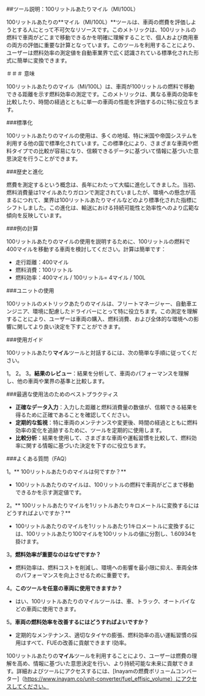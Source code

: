 ##ツール説明：100リットルあたりマイル（MI/100L）

100リットルあたりの**マイル（MI/100L）**ツールは、車両の燃費を評価しようとする人にとって不可欠なリソースです。このメトリックは、100リットルの燃料で車両がどこまで移動できるかを明確に理解することで、個人および商用車の両方の評価に重要な計算となっています。このツールを利用することにより、ユーザーは燃料効率の測定値を自動車業界で広く認識されている標準化された形式に簡単に変換できます。

＃＃＃ 意味

100リットルあたりのマイル（MI/100L）は、車両が100リットルの燃料で移動できる距離を示す燃料効率の測定です。このメトリックは、異なる車両の効率を比較したり、時間の経過とともに単一の車両の性能を評価するのに特に役立ちます。

###標準化

100リットルあたりのマイルの使用は、多くの地域、特に米国や帝国システムを利用する他の国で標準化されています。この標準化により、さまざまな車両や燃料タイプでの比較が容易になり、信頼できるデータに基づいて情報に基づいた意思決定を行うことができます。

###歴史と進化

燃費を測定するという概念は、長年にわたって大幅に進化してきました。当初、燃料消費量は1マイルあたりガロンで測定されていましたが、環境への懸念が高まるにつれて、業界は100リットルあたりマイルなどのより標準化された指標にシフトしました。この進化は、輸送における持続可能性と効率性へのより広範な傾向を反映しています。

###例の計算

100リットルあたりのマイルの使用を説明するために、100リットルの燃料で400マイルを移動する車両を検討してください。計算は簡単です：

- 走行距離：400マイル
- 燃料消費：100リットル
- 燃料効率：400マイル / 100リットル= 4マイル / 100L

###ユニットの使用

100リットルのメトリックあたりのマイルは、フリートマネージャー、自動車エンジニア、環境に配慮したドライバーにとって特に役立ちます。この測定を理解することにより、ユーザーは車両の購入、燃料消費、および全体的な環境への影響に関してより良い決定を下すことができます。

###使用ガイド

100リットルあたり**マイル**ツールと対話するには、次の簡単な手順に従ってください。

1。
2。
3。**結果のレビュー**：結果を分析して、車両のパフォーマンスを理解し、他の車両や業界の基準と比較します。

###最適な使用法のためのベストプラクティス

-  **正確なデータ入力**：入力した距離と燃料消費量の数値が、信頼できる結果を得るために正確であることを確認してください。
-  **定期的な監視**：特に車両のメンテナンスや変更後、時間の経過とともに燃料効率の変化を追跡するために、ツールを定期的に使用します。
-  **比較分析**：結果を使用して、さまざまな車両や運転習慣を比較して、燃料効率に関する情報に基づいた決定を下すのに役立ちます。

###よくある質問（FAQ）

1。** 100リットルあたりのマイルは何ですか？**
-  100リットルあたりのマイルは、100リットルの燃料で車両がどこまで移動できるかを示す測定値です。

2。** 100リットルあたりマイルを1リットルあたりキロメートルに変換するにはどうすればよいですか？**
-  100リットルあたりのマイルを1リットルあたり1キロメートルに変換するには、100リットルあたり100マイルを100リットルの値に分割し、1.60934を掛けます。

3。**燃料効率が重要なのはなぜですか？**
- 燃料効率は、燃料コストを削減し、環境への影響を最小限に抑え、車両全体のパフォーマンスを向上させるために重要です。

4。**このツールを任意の車両に使用できますか？**
- はい、100リットルあたりのマイルツールは、車、トラック、オートバイなどの車両に使用できます。

5。**車両の燃料効率を改善するにはどうすればよいですか？**
- 定期的なメンテナンス、適切なタイヤの膨張、燃料効率の高い運転習慣の採用はすべて、FUEの改善に貢献できます l効率。

100リットルあたりの**マイル**ツールを利用することにより、ユーザーは燃費の理解を高め、情報に基づいた意思決定を行い、より持続可能な未来に貢献できます。詳細およびツールにアクセスするには、[Inayamの燃費ボリュームコンバーター]（https://www.inayam.co/unit-converter/fuel_effisic_volume）にアクセスしてください。
